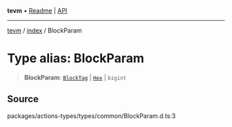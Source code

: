 **tevm** • [Readme](../../README.md) \| [API](../../modules.md)

***

[tevm](../../README.md) / [index](../README.md) / BlockParam

# Type alias: BlockParam

> **BlockParam**: [`BlockTag`](../../actions-types/type-aliases/BlockTag.md) \| [`Hex`](Hex.md) \| `bigint`

## Source

packages/actions-types/types/common/BlockParam.d.ts:3
